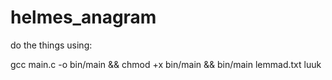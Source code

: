 # helmes_anagram


do the things using:

gcc main.c -o bin/main && chmod +x bin/main && bin/main lemmad.txt luuk
